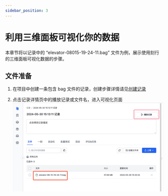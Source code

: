 ```yaml
---
sidebar_position: 3
---
```


# 利用三维面板可视化你的数据

本章节将以记录中的 “elevator-08015-19-24-11.bag” 文件为例，展示使用刻行的三维面板可视化数据的步骤。

## 文件准备

1. 在项目中创建一条包含 bag 文件的记录，创建步骤详情请见[创建记录](../4-record/1-create-record.md)


2. 点击记录详情页中的播放记录或文件名，进入可视化页面
![viz-3-1.png](../img/viz-3-1.png)

   
